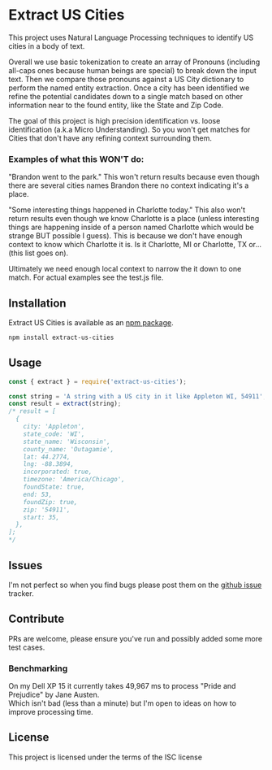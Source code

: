 # Extract US Cities

This project uses Natural Language Processing techniques to identify US cities in a body of text.  

Overall we use basic tokenization to create an array of Pronouns (including all-caps ones because human beings are special) to break down the input text.  Then we compare those pronouns against a US City dictionary to perform the named entity extraction.  Once a city has been identified we refine the potential candidates down to a single match based on other information near to the found entity, like the State and Zip Code.   

The goal of this project is high precision identification vs. loose identification (a.k.a Micro Understanding).  So you won't get matches for Cities that don't have any refining context surrounding them.  

### Examples of what this WON'T do:
"Brandon went to the park." 
This won't return results because even though there are several cities names Brandon there no context indicating it's a place.

"Some interesting things happened in Charlotte today."
This also won't return results even though we know Charlotte is a place (unless interesting things are happening inside of a person named Charlotte which would be strange BUT possible I guess).  This is because we don't have enough context to know which Charlotte it is.  Is it Charlotte, MI or Charlotte, TX or... (this list goes on).

Ultimately we need enough local context to narrow the it down to one match.  For actual examples see the test.js file.

## Installation

Extract US Cities is available as an [npm package](https://www.npmjs.org/package/extract-us-cities).

```sh
npm install extract-us-cities
```

## Usage
```javascript
const { extract } = require('extract-us-cities');

const string = 'A string with a US city in it like Appleton WI, 54911';
const result = extract(string);
/* result = [
  {
    city: 'Appleton',
    state_code: 'WI',
    state_name: 'Wisconsin',
    county_name: 'Outagamie',
    lat: 44.2774,
    lng: -88.3894,
    incorporated: true,
    timezone: 'America/Chicago',
    foundState: true,
    end: 53,
    foundZip: true,
    zip: '54911',
    start: 35,
  },
];
*/
```

## Issues
I'm not perfect so when you find bugs please post them on the 
[github issue](https://github.com/Cleanshooter/extract-us-city/issues) tracker.

## Contribute
PRs are welcome, please ensure you've run and possibly added some more test cases.

### Benchmarking 
On my Dell XP 15 it currently takes 49,967 ms to process "Pride and Prejudice" by Jane Austen.  
Which isn't bad (less than a minute) but I'm open to ideas on how to improve processing time.

## License
This project is licensed under the terms of the ISC license

